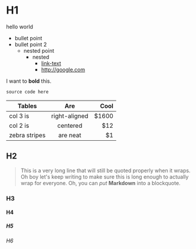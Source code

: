 # H1
hello world
* bullet point
* bullet point 2
  * nested point
    * nested
      * [link-text](http://google.com)
      * <http://google.com>

I want to **bold** this.

```
source code here
```

| Tables        | Are           | Cool  |
| ------------- |:-------------:| -----:|
| col 3 is      | right-aligned | $1600 |
| col 2 is      | centered      |   $12 |
| zebra stripes | are neat      |    $1 |


## H2
> This is a very long line that will still be quoted properly when it wraps. Oh boy let's keep writing to make sure this is long enough to actually wrap for everyone. Oh, you can *put* **Markdown** into a blockquote.


### H3
#### H4
##### H5
###### H6

